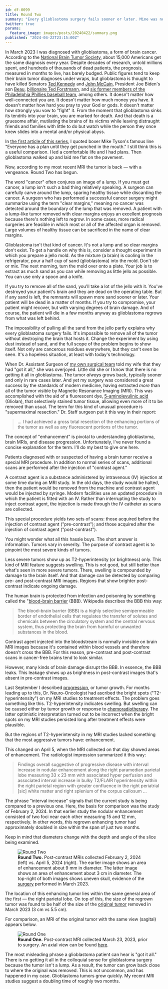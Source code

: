 ```yaml
---
id: df-0099
title: Round Two
summary: "Every glioblastoma surgery fails sooner or later. Mine was no exception."
twitter: true
params:
  feature_image: images/posts/20240422/summary.png
published: "2024-04-22T23:15:00Z"
---
```


In March 2023 I was diagnosed with glioblastoma, a form of brain cancer. According to the [National Brain Tumor Society](https://braintumor.org/events/glioblastoma-awareness-day/about-glioblastoma/), about 15,000 Americans get the same diagnosis every year. Despite decades of research, untold millions spent, and hundreds of thousands of dead patients, the prognosis, measured in months to live, has barely budged. Public figures tend to keep their brain tumor diagnoses under wraps, but glioblastoma is thought to have killed Senators [Ted Kennedy](https://www.nytimes.com/2008/07/29/health/29docs.html) and [John McCain](https://ana-neurosurgery.com/john-mccain-diagnosed-brain-cancer/), President Joe Biden's son [Beau](https://www.washingtonpost.com/news/to-your-health/wp/2015/05/31/brain-cancers-like-beau-bidens-kill-about-15000-adults-each-year/), [billionaire Ted Forstmann](https://abcnews.go.com/Business/cancer-wall-st-billionaire-teddy-forstmann-type-brain/story?id=13734396), and [six former members of the Philadelphia Phillies baseball team](https://www.inquirer.com/news/inq2/astroturf-vet-artificial-turf-pfas-forever-chemicals-glioblastoma-cancer-phillies-1980-20230307.html), among others. It doesn't matter how well-connected you are. It doesn't matter how much money you have. It doesn't matter how hard you pray to your God or gods. It doesn't matter how strongly you vow to "fight" it. From the moment that glioblastoma sinks its tendrils into your brain, you are marked for death. And that death is a gruesome affair, mutilating the brains of its victims while leaving distraught friends and families with little to do but watch while the person they once knew slides into a mental and/or physical abyss.

In [the first article of this series](/articles/2023/05/18/everyone-has-a-plan/), I quoted boxer Mike Tyson's famous line "Everyone has a plan until they get punched in the mouth." I still think this is a useful comparison. I led a comfortable life and I had plans. Then glioblastoma walked up and laid me flat on the pavement.

Now, according to my most recent MRI the tumor is back &mdash; with a vengeance. Round Two has begun.

The word "cancer" often conjures an image of a lump. If you must get cancer, a lump isn't such a bad thing relatively speaking. A surgeon can carefully carve around the lump, sparing healthy tissue while discarding the cancer. A surgeon who has performed a successful cancer surgery might summarize using the term "clear margins," meaning no cancer was detected around the boundary of the lump that was removed. A patient with a lump-like tumor removed with clear margins enjoys an excellent prognosis because there's nothing left to regrow. In some cases, more radical surgeries are feasible in which most or all of the affected organ is removed. Large volumes of healthy tissue can be sacrificed in the name of clear margins.

Glioblastoma isn't that kind of cancer. It's not a lump and so clear margins don't exist. To get a handle on why this is, consider a thought experiment in which you prepare a jello mold. As the mixture (a brain) is cooling in the refrigerator, pour a half cup of sand (glioblastoma) into the mold. Don't stir or mix. The next morning, turn the mold over onto a plate. Your job is to extract as much sand as you can while removing as little jello as possible. You can use only a spoon and a knife.

If you try to remove all of the sand, you'll take a lot of the jello with it. You've destroyed your patient's brain and they are dead on the operating table. But if any sand is left, the remnants will spawn more sand sooner or later. Your patient will be dead in a matter of months. If you try to compromise, your patient might recover, but with varying degrees of brain damage. And of course, the patient will die in a few months anyway as glioblastoma regrows from what was left behind.

The impossibility of pulling all the sand from the jello partly explains why every glioblastoma surgery fails. It's impossible to remove all of the tumor without destroying the brain that hosts it. Change the experiment by using dust instead of sand, and the full scope of the problem begins to show itself. Not only are cancerous residues everywhere, but they can't even be seen. It's a hopeless situation, at least with today's technology.

When Dr. Assistant Surgeon of [my own surgical team](/articles/2023/06/02/reflections-on-my-brain-surgery/) told my wife that they had "got it all," she was overjoyed. Little did she or I know that there is no getting it all in glioblastoma. The tumor *always* grows back, typically sooner and only in rare cases later. And yet my surgery was considered a great success by the standards of modern medicine, having extracted *more* than all of the tumor visible by Magnetic Resonance Imaging (MRI). This was accomplished with the aid of a fluorescent dye, [5-aminolevulinic acid](https://en.wikipedia.org/wiki/Aminolevulinic_acid) (Gliolan), that selectively stained tumor tissue, allowing even more of it to be removed than usual. The term for this kind of unusual procedure is "supermaximal resection." Dr. Staff surgeon put it this way in their report:

> ... I had achieved a gross total resection of the enhancing portions of the tumor as well as any fluorescent portions of the tumor.

The concept of "enhancement" is pivotal to understanding glioblastoma, brain MRIs, and disease progression. Unfortunately, I've never found a concise explanation for the term. I'll do my best to give one here. 

Patients diagnosed with or suspected of having a brain tumor receive a special MRI procedure. In addition to normal series of scans, additional scans are performed after the injection of "contrast agent."

A contrast agent is a substance administered by intravenous (IV) injection at some time during an MRI study. In the old days, the study would be halted, then the patient would be removed from the machine and contrast agent would be injected by syringe. Modern facilities use an updated procedure in which the patient is fitted with an IV. Rather than interrupting the study to inject contrast agent, the injection is made through the IV catheter as scans are collected.

This special procedure yields two sets of scans: those acquired before the injection of contrast agent ("pre-contrast"); and those acquired after the injection of contrast agent ("post-contrast").

You might wonder what all this hassle buys. The short answer is information. Tumors vary in severity. The purpose of contrast agent is to pinpoint the most severe kinds of tumors.

Less severe tumors show up as T2-hyperintensity (or brightness) only. This kind of MRI feature suggests swelling. This is not good, but still better than what's seen in more severe tumors. There, swelling is compounded by damage to the brain itself. And that damage can be detected by comparing pre- and post-contrast MRI images. Regions that show brighter post-contrast indicate ongoing damage.

The human brain is protected from infection and poisoning by something called the "[blood-brain barrier](https://en.wikipedia.org/wiki/Blood–brain_barrier) (BBB). Wikipedia describes the BBB this way:

> The blood–brain barrier (BBB) is a highly selective semipermeable border of endothelial cells that regulates the transfer of solutes and chemicals between the circulatory system and the central nervous system, thus protecting the brain from harmful or unwanted substances in the blood.

Contrast agent injected into the bloodstream is normally invisible on brain MRI images because it's contained within blood vessels and therefore doesn't cross the BBB. For this reason, pre-contrast and post-contrast scans in cancer-free brains tend to look similar.

However, many kinds of brain damage disrupt the BBB. In essence, the BBB leaks. This leakage shows up as brightness in post-contrast images that's absent in pre-contrast images.

Last September I described [progression](/articles/2023/09/14/progression/), or tumor growth. For months leading up to this, Dr. Neuro-Oncologist had ascribed the bright spots ("T2-hyperintensity") on my MRI studies to treatment effects. The problem goes something like this. T2-hyperintensity indicates swelling. But swelling can be caused either by tumor growth or response to [chemoradiotherapy](/articles/2023/08/11/chemoradiotherapy/). The latter optimistic interpretation turned out to be incorrect when the bright spots on my MRI studies persisted long after treatment effects were plausible.

But the regions of T2-hyperintensity in my MRI studies lacked something that the most aggressive tumors have: enhancement.

This changed on April 5, when the MRI collected on that day showed areas of enhancement. The radiologist impression summarized it this way:

> Findings overall suggestive of progressive disease with interval increase in nodular enhancement along the right paramedian parietal lobe measuring 33 x 23 mm with associated hyper perfusion and associated interval increase in bulky T2/FLAIR hyperintensity within the right parietal region with greater confluence in the right periatrial [sic] white matter and right splenium of the corpus callosum ...

The phrase "interval increase" signals that the current study is being compared to a previous one. Here, the basis for comparison was the study of February 2, 2024. In that earlier study the nodular enhancement consisted of two foci near each other measuring 15 and 12 mm, respectively. In other words, this regrown enhancing tumor had approximately doubled in size within the span of just two months.

Keep in mind that diameters change with the depth and angle of the slice being examined.

<figure>
  <img alt="Round Two" src="/images/posts/20240422/comparison.png">
  <figcaption>
    <strong>Round Two.</strong> Post-contrast MRIs collected February 2, 2024 (left) vs. April 5, 2024 (right). The earlier image shows an area of enhancement about 9 mm in diameter. The latter image shows an area of enhancement about 3 cm in diameter. The top-right of both images shows uneven skull, evidence of the <a href="/articles/2023/06/02/reflections-on-my-brain-surgery/">surgery</a> performed in March 2023.
  </figcaption>
</figure>

The location of this enhancing tumor lies within the same general area of the first &mdash; the right parietal lobe. On top of this, the size of the regrown tumor was found to be half of the size of the [original tumor](/articles/2023/05/27/the-scary-stuff/) removed in March 2023 (3 cm vs 5.5 cm).

For comparison, an MRI of the original tumor with the same view (sagital) appears below.

<figure>
  <img alt="Round One" src="/images/posts/20240422/round-one.png">
  <figcaption>
    <strong>Round One.</strong> Post-contrast MRI collected March 23, 2023, prior to surgery. An axial view can be found <a href="/articles/2023/05/27/the-scary-stuff/">here</a>.
  </figcaption>
</figure>

The most misleading phrase a glioblastoma patient can hear is "got it all." There is no getting it all in the colloquial sense for glioblastoma surgery because the tumor isn't a lump. As a result, the tumor can grow back close to where the original was removed. This is not uncommon, and has happened in my case. Glioblastoma tumors grow quickly. My recent MRI studies suggest a doubling time of roughly two months.